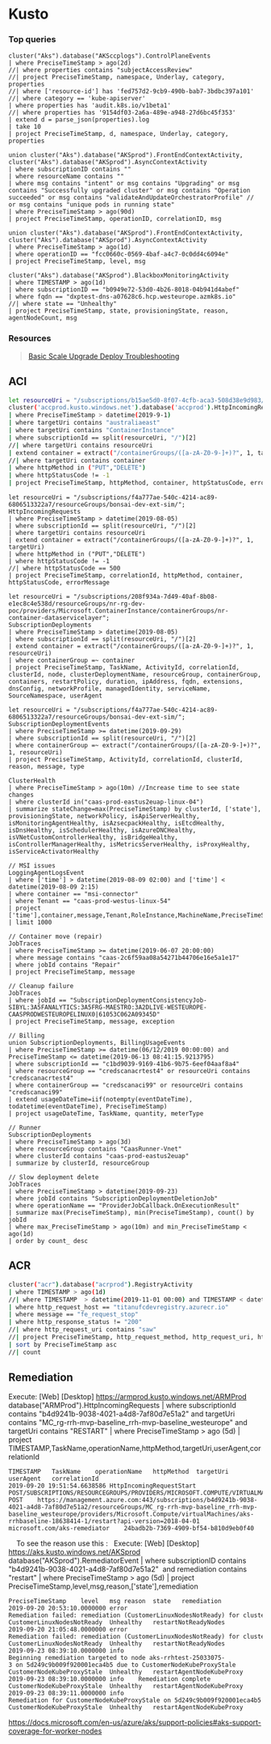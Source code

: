# Kusto

### Top queries

```
cluster("Aks").database("AKSccplogs").ControlPlaneEvents 
| where PreciseTimeStamp > ago(2d) 
//| where properties contains "subjectAccessReview" 
//| project PreciseTimeStamp, namespace, Underlay, category, properties 
//| where ['resource-id'] has 'fed757d2-9cb9-490b-bab7-3bdbc397a101'
//| where category == 'kube-apiserver'
| where properties has 'audit.k8s.io/v1beta1'
//| where properties has '9154df03-2a6a-489e-a948-27d6bc45f353'
| extend d = parse_json(properties).log
| take 10
| project PreciseTimeStamp, d, namespace, Underlay, category, properties 
```

```
union cluster("Aks").database("AKSprod").FrontEndContextActivity, cluster("Aks").database("AKSprod").AsyncContextActivity
| where subscriptionID contains ""
| where resourceName contains ""
| where msg contains "intent" or msg contains "Upgrading" or msg contains "Successfully upgraded cluster" or msg contains "Operation succeeded" or msg contains "validateAndUpdateOrchestratorProfile" // or msg contains "unique pods in running state"
| where PreciseTimeStamp > ago(90d)
| project PreciseTimeStamp, operationID, correlationID, msg
```

```
union cluster("Aks").database("AKSprod").FrontEndContextActivity, cluster("Aks").database("AKSprod").AsyncContextActivity
| where PreciseTimeStamp > ago(1d)
| where operationID == "fcc0660c-0569-4baf-a4c7-0c0dd4c6094e"
| project PreciseTimeStamp, level, msg
```

```
cluster("Aks").database("AKSprod").BlackboxMonitoringActivity
| where TIMESTAMP > ago(1d)
| where subscriptionID == "b0949e72-53d0-4b26-8018-04b941d4abef"
| where fqdn == "dxptest-dns-a07628c6.hcp.westeurope.azmk8s.io"
//| where state == "Unhealthy"
| project PreciseTimeStamp, state, provisioningState, reason, agentNodeCount, msg
```

### Resources

> [Basic Scale Upgrade Deploy Troubleshooting](https://supportability.visualstudio.com/AzureContainers/_wiki/wikis/AzureContainers?pagePath=%2FAzure%20Incubation%20Container%20Wiki%2FAKS%2FTSG%2FCannot%20manage%20my%20cluster%2FBasic%20Scale%20Upgrade%20Deploy%20Troubleshooting&pageId=9394&wikiVersion=GBmaster)


## ACI

```bash
let resourceUri = "/subscriptions/b15ae5d0-8f07-4cfb-aca3-508d38e9d983/resourceGroups/t-to-tstar-rg/providers/Microsoft.ContainerInstance/containerGroups/aciservice1";
cluster('accprod.kusto.windows.net').database('accprod').HttpIncomingRequests
| where PreciseTimeStamp > datetime(2019-9-1)
| where targetUri contains "australiaeast"
| where targetUri contains "ContainerInstance"
| where subscriptionId == split(resourceUri, "/")[2]
//| where targetUri contains resourceUri
| extend container = extract("/containerGroups/([a-zA-Z0-9-]+)?", 1, targetUri)
//| where targetUri contains container
| where httpMethod in ("PUT","DELETE")
| where httpStatusCode != -1
| project PreciseTimeStamp, httpMethod, container, httpStatusCode, errorMessage
```

```
let resourceUri = "/subscriptions/f4a777ae-540c-4214-ac89-6806513322a7/resourceGroups/bonsai-dev-ext-sim/";
HttpIncomingRequests
| where PreciseTimeStamp > datetime(2019-08-05)
| where subscriptionId == split(resourceUri, "/")[2]
| where targetUri contains resourceUri
| extend container = extract("/containerGroups/([a-zA-Z0-9-]+)?", 1, targetUri)
| where httpMethod in ("PUT","DELETE")
| where httpStatusCode != -1
//| where httpStatusCode == 500
| project PreciseTimeStamp, correlationId, httpMethod, container, httpStatusCode, errorMessage
 
let resourceUri = "/subscriptions/208f934a-7d49-40af-8b08-e1ec8c4e538d/resourceGroups/nr-rg-dev-poc/providers/Microsoft.ContainerInstance/containerGroups/nr-container-dataservicelayer";
SubscriptionDeployments
| where PreciseTimeStamp > datetime(2019-08-05)
| where subscriptionId == split(resourceUri, "/")[2]
| extend container = extract("/containerGroups/([a-zA-Z0-9-]+)?", 1, resourceUri)
| where containerGroup =~ container
| project PreciseTimeStamp, TaskName, ActivityId, correlationId, clusterId, node, clusterDeploymentName, resourceGroup, containerGroup, containers, restartPolicy, duration, ipAddress, fqdn, extensions, dnsConfig, networkProfile, managedIdentity, serviceName, SourceNamespace, userAgent
 
let resourceUri = "/subscriptions/f4a777ae-540c-4214-ac89-6806513322a7/resourceGroups/bonsai-dev-ext-sim/";
SubscriptionDeploymentEvents
| where PreciseTimeStamp >= datetime(2019-09-29) 
| where subscriptionId == split(resourceUri, "/")[2]
| where containerGroup =~ extract("/containerGroups/([a-zA-Z0-9-]+)?", 1, resourceUri)
| project PreciseTimeStamp, ActivityId, correlationId, clusterId, reason, message, type
 
ClusterHealth
| where PreciseTimeStamp > ago(10m) //Increase time to see state changes
| where clusterId in("caas-prod-eastus2euap-linux-04")
| summarize stateChange=max(PreciseTimeStamp) by clusterId, ['state'], provisioningState, networkPolicy, isApiServerHealthy, isMonitoringAgentHealthy, isAzsecpackHealthy, isEtcdHealthy, isDnsHealthy, isSchedulerHealthy, isAzureDNCHealthy, isVNetCustomControllerHealthy, isBridgeHealthy, isControllerManagerHealthy, isMetricsServerHealthy, isProxyHealthy, isServiceActivatorHealthy

// MSI issues
LoggingAgentLogsEvent
| where ['time'] > datetime(2019-08-09 02:00) and ['time'] < datetime(2019-08-09 2:15)
| where container == "msi-connector"
| where Tenant == "caas-prod-westus-linux-54"
| project ['time'],container,message,Tenant,RoleInstance,MachineName,PreciseTimeStamp
| limit 1000
 
// Container move (repair)
JobTraces
| where PreciseTimeStamp >= datetime(2019-06-07 20:00:00) 
| where message contains "caas-2c6f59aa08a54271b44706e16e5a1e17"
| where jobId contains "Repair"
| project PreciseTimeStamp, message
 
// Cleanup failure
JobTraces
| where jobId == "SubscriptionDeploymentConsistencyJob-SIBYL:3A5FANALYTICS:3A5FRG-MAESTRO:3A2DLIVE-WESTEUROPE-CAASPRODWESTEUROPELINUX0|61053C062A09345D"
| project PreciseTimeStamp, message, exception
 
// Billing
union SubscriptionDeployments, BillingUsageEvents
| where PreciseTimeStamp >= datetime(06/12/2019 00:00:00) and PreciseTimeStamp <= datetime(2019-06-13 08:41:15.9213795)
| where subscriptionId == "c1bd9039-9169-41b6-9b75-6eef04aaf8a4"
| where resourceGroup == "credscanacrtest4" or resourceUri contains "credscanacrtest4"
| where containerGroup == "credscanaci99" or resourceUri contains "credscanaci99"
| extend usageDateTime=iif(notempty(eventDateTime), todatetime(eventDateTime), PreciseTimeStamp)
| project usageDateTime, TaskName, quantity, meterType
 
// Runner
SubscriptionDeployments
| where PreciseTimeStamp > ago(3d)
| where resourceGroup contains "CaasRunner-Vnet"
| where clusterId contains "caas-prod-eastus2euap"
| summarize by clusterId, resourceGroup
 
// Slow deployment delete
JobTraces
| where PreciseTimeStamp > datetime(2019-09-23)
| where jobId contains "SubscriptionDeploymentDeletionJob"
| where operationName == "ProviderJobCallback.OnExecutionResult"
| summarize max(PreciseTimeStamp), min(PreciseTimeStamp), count() by jobId
| where max_PreciseTimeStamp > ago(10m) and min_PreciseTimeStamp < ago(1d)
| order by count_ desc
```


## ACR

```bash
cluster("acr").database("acrprod").RegistryActivity
| where TIMESTAMP > ago(1d)
//| where TIMESTAMP  > datetime(2019-11-01 00:00) and TIMESTAMP < datetime(2019-11-01 23:59)
| where http_request_host == "titanufcdevregistry.azurecr.io"
| where message == "fe_request_stop"
| where http_response_status != "200"
//| where http_request_uri contains "saw"
//| project PreciseTimeStamp, http_request_method, http_request_uri, http_response_status, auth_user_name, http_request_useragent
| sort by PreciseTimeStamp asc
//| count  
```

## Remediation

Execute: [Web] [Desktop] https://armprod.kusto.windows.net/ARMProd 
database("ARMProd").HttpIncomingRequests
| where subscriptionId contains "b4d9241b-9038-4021-a4d8-7af80d7e51a2" and targetUri contains "MC_rg-rrh-mvp-baseline_rrh-mvp-baseline_westeurope" and targetUri contains "RESTART"
| where PreciseTimeStamp > ago (5d)
| project TIMESTAMP,TaskName,operationName,httpMethod,targetUri,userAgent,correlationId
 
							
	TIMESTAMP	TaskName	operationName	httpMethod	targetUri	userAgent	correlationId
	2019-09-20 19:51:54.6638586	HttpIncomingRequestStart	POST/SUBSCRIPTIONS/RESOURCEGROUPS/PROVIDERS/MICROSOFT.COMPUTE/VIRTUALMACHINES/RESTART	POST	https://management.azure.com:443/subscriptions/b4d9241b-9038-4021-a4d8-7af80d7e51a2/resourceGroups/MC_rg-rrh-mvp-baseline_rrh-mvp-baseline_westeurope/providers/Microsoft.Compute/virtualMachines/aks-rrhbaseline-18638414-1/restart?api-version=2018-04-01	microsoft.com/aks-remediator	24badb2b-7369-4909-bf54-b810d9eb0f40
 
 
To see the reason use this :
 
Execute: [Web] [Desktop] https://aks.kusto.windows.net/AKSprod 
database("AKSprod").RemediatorEvent
| where subscriptionID contains "b4d9241b-9038-4021-a4d8-7af80d7e51a2"  and remediation contains "restart"
| where PreciseTimeStamp > ago (5d)
| project PreciseTimeStamp,level,msg,reason,['state'],remediation
						
	PreciseTimeStamp	level	msg	reason	state	remediation
	2019-09-20 20:53:10.0000000	error	Remediation failed: remediation (CustomerLinuxNodesNotReady) for cluster (5d555e316f175b0001a6cc49) has run too recently	CustomerLinuxNodesNotReady	Unhealthy	restartNotReadyNodes
	2019-09-20 21:05:48.0000000	error	Remediation failed: remediation (CustomerLinuxNodesNotReady) for cluster (5d555e316f175b0001a6cc49) has run too recently	CustomerLinuxNodesNotReady	Unhealthy	restartNotReadyNodes
	2019-09-23 08:39:10.0000000	info	Beginning remediation targeted to node aks-rrhtest-25033075-3 on 5d249c9b009f920001eca4b5 due to CustomerNodeKubeProxyStale	CustomerNodeKubeProxyStale	Unhealthy	restartAgentNodeKubeProxy
	2019-09-23 08:39:10.0000000	info	Remediation complete	CustomerNodeKubeProxyStale	Unhealthy	restartAgentNodeKubeProxy
	2019-09-23 08:39:11.0000000	info	Remediation for CustomerNodeKubeProxyStale on 5d249c9b009f920001eca4b5 completed	CustomerNodeKubeProxyStale	Unhealthy	restartAgentNodeKubeProxy

https://docs.microsoft.com/en-us/azure/aks/support-policies#aks-support-coverage-for-worker-nodes